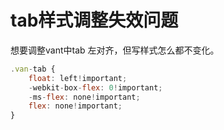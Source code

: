 # tab样式调整失效问题
想要调整vant中tab 左对齐，但写样式怎么都不变化。

```js
.van-tab {
    float: left!important;
    -webkit-box-flex: 0!important;
    -ms-flex: none!important;
    flex: none!important;
}
```
